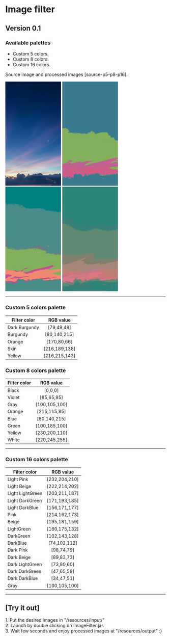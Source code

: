 # Image filter

<h2><b>Version 0.1</h2></b>

<h3>Available palettes</h3>
<ul>
    <li>Custom 5 colors.</li>
    <li>Custom 8 colors.</li>
    <li>Custom 16 colors.</li>
</ul>

Source image and processed images [source-p5-p8-p16].<br>
<p float="left">
    <img src="resources/examples/sourceInputExample.jpg" width="175"/>
    <img src="resources/examples/processed5colorsExample.jpg" width="175"/>
    <img src="resources/examples/processed8colorsExample.jpg" width="175"/>
    <img src="resources/examples/processed16colorsExample.jpg" width="175"/>
</p>

---------------------------------------

<h3>Custom 5 colors palette</h3>

| Filter color     | RGB value  |
| ------------- |:-------------:|
| Dark Burgundy | [79,49,48]    |
| Burgundy      | [80,140,215]  |
| Orange        | [170,80,66]   |
| Skin          | [216,189,138] |
| Yellow        | [216,215,143] |

<h3>Custom 8 colors palette</h3>

| Filter color     | RGB value  |
| ------------- |:-------------:|
| Black       | [0,0,0]         |
| Violet      | [85,65,95]      |
| Gray        | [100,105,100]   |
| Orange      | [215,115,85]    |
| Blue        | [80,140,215]    |
| Green       | [100,185,100]   |
| Yellow      | [230,200,110]   |
| White       | [220,245,255]   |

---------------------------------------

<h3>Custom 16 colors palette</h3>

| Filter color     | RGB value  |
| ------------- |:-------------:|
| Light Pink            | [232,204,210]   |
| Light Beige           | [222,214,202]   |
| Light LightGreen      | [203,211,187]   |
| Light DarkGreen       | [171,193,185]   |
| Light DarkBlue        | [156,171,177]   |
| Pink                  | [214,162,173]   |
| Beige                 | [195,181,159]   |
| LightGreen            | [160,175,132]   |
| DarkGreen             | [102,143,128]   |
| DarkBlue              | [74,102,112]    |
| Dark Pink             | [98,74,79]      |
| Dark Beige            | [89,83,73]      |
| Dark LightGreen       | [73,80,60]      |
| Dark DarkGreen        | [47,65,59]      |
| Dark DarkBlue         | [34,47,51]      |
| Gray                  | [100,105,100]   |

---------------------------------------

<h2>[Try it out]</h2>
    1. Put the desired images in "/resources/input/" <br>
    2. Launch by double clicking on ImageFilter.jar.<br>
3. Wait few seconds and enjoy processed images at "/resources/output" :)